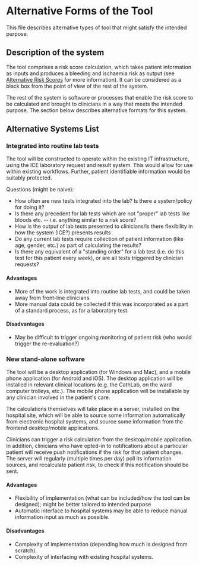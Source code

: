 # Alternative Forms of the Tool

This file describes alternative types of tool that might satisfy the intended purpose. 

## Description of the system

The tool comprises a risk score calculation, which takes patient information as inputs and produces a bleeding and ischaemia risk as output (see [Alternative Risk Scores](alternative_risk_scores.md) for more information). It can be considered as a black box from the point of view of the rest of the system.

The rest of the system is software or processes that enable the risk score to be calculated and brought to clinicians in a way that meets the intended purpose. The section below describes alternative formats for this system.

## Alternative Systems List

### Integrated into routine lab tests

The tool will be constructed to operate within the existing IT infrastructure, using the ICE laboratory request and result system. This would allow for use within existing workflows. Further, patient identifiable information would be suitably protected.

Questions (might be naive):

* How often are new tests integrated into the lab? Is there a system/policy for doing it?
* Is there any precedent for lab tests which are not "proper" lab tests like bloods etc. -- i.e. anything similar to a risk score?
* How is the output of lab tests presented to clinicians/is there flexibility in how the system (ICE?) presents results
* Do any current lab tests require collection of patient information (like age, gender, etc.) as part of calculating the results?
* Is there any equivalent of a "standing order" for a lab test (i.e. do this test for this patient every week), or are all tests triggered by clinician requests?

#### Advantages

* More of the work is integrated into routine lab tests, and could be taken away from front-line clinicians.
* More manual data could be collected if this was incorporated as a part of a standard process, as for a laboratory test.

#### Disadvantages

* May be difficult to trigger ongoing monitoring of patient risk (who would trigger the re-evaluation?)

### New stand-alone software

The tool will be a desktop application (for Windows and Mac), and a mobile phone application (for Android and iOS). The desktop application will be installed in relevant clinical locations (e.g. the CathLab, on the ward computer trolleys, etc.). The mobile phone application will be installable by any clinician involved in the patient's care.

The calculations themselves will take place in a server, installed on the hospital site, which will be able to source some information automatically from electronic hospital systems, and source some information from the frontend desktop/mobile applications.

Clinicians can trigger a risk calculation from the desktop/mobile application. In addition, clinicians who have opted-in to notifications about a particular patient will receive push notifications if the risk for that patient changes. The server will regularly (multiple times per day) poll its information sources, and recalculate patient risk, to check if this notification should be sent.

#### Advantages

* Flexibility of implementation (what can be included/how the tool can be designed); might be better tailored to intended purpose
* Automatic interface to hospital systems may be able to reduce manual information input as much as possible.

#### Disadvantages

* Complexity of implementation (depending how much is designed from scratch).
* Complexity of interfacing with existing hospital systems.

